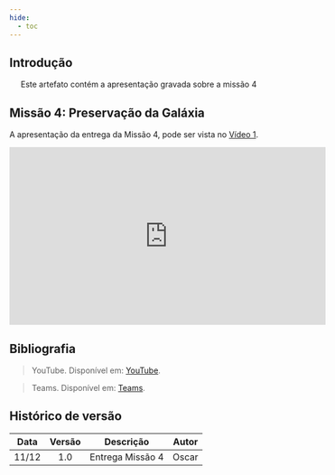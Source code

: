 ```yaml
---
hide:
  - toc
---
```


## Introdução

<p style="text-align:justify; text-indent:20px;">
Este artefato contém a apresentação gravada sobre a missão 4
</p>

## Missão 4: Preservação da Galáxia

A apresentação da entrega da Missão 4, pode ser vista no [Vídeo 1](https://www.youtube.com/watch?v=sEEQD9DXPdg&ab_channel=oscarbrito).

<iframe width="560" height="315" src="https://www.youtube.com/embed/sEEQD9DXPdg?si=iEhoKlhOszhgtycA" title="YouTube video player" frameborder="0" allow="accelerometer; autoplay; clipboard-write; encrypted-media; gyroscope; picture-in-picture; web-share" allowfullscreen></iframe>

## Bibliografia

> YouTube. Disponível em: [YouTube](https://www.youtube.com).

> Teams. Disponível em: [Teams](https://teams.microsoft.com).

## Histórico de versão

| Data  | Versão | Descrição        | Autor |
| :---: | :----: | ---------------- | ----- |
| 11/12 |  1.0   | Entrega Missão 4 | Oscar |
